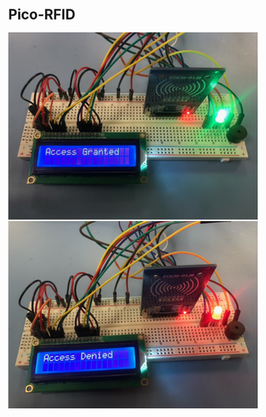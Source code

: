 # Pico-RFID
![alt text](https://github.com/alyssa019283/Pico-RFID/blob/main/AccessGranted.jpeg)
![alt text](https://github.com/alyssa019283/Pico-RFID/blob/main/Denied.jpeg)
